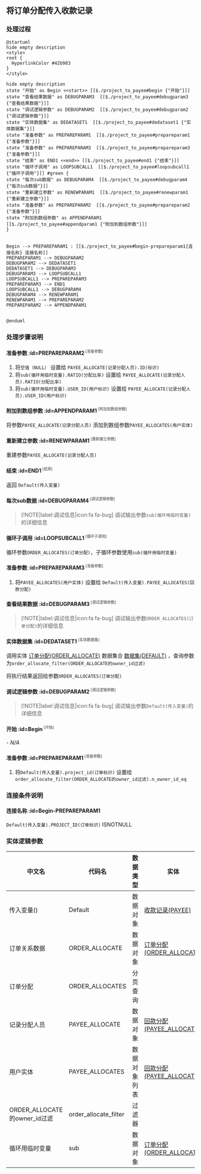 ## 将订单分配传入收款记录 <!-- {docsify-ignore-all} -->

   

### 处理过程

```plantuml
@startuml
hide empty description
<style>
root {
  HyperlinkColor #42b983
}
</style>

hide empty description
state "开始" as Begin <<start>> [[$./project_to_payee#begin {"开始"}]]
state "查看结果数据" as DEBUGPARAM3  [[$./project_to_payee#debugparam3 {"查看结果数据"}]]
state "调试逻辑参数" as DEBUGPARAM2  [[$./project_to_payee#debugparam2 {"调试逻辑参数"}]]
state "实体数据集" as DEDATASET1  [[$./project_to_payee#dedataset1 {"实体数据集"}]]
state "准备参数" as PREPAREPARAM1  [[$./project_to_payee#prepareparam1 {"准备参数"}]]
state "准备参数" as PREPAREPARAM3  [[$./project_to_payee#prepareparam3 {"准备参数"}]]
state "结束" as END1 <<end>> [[$./project_to_payee#end1 {"结束"}]]
state "循环子调用" as LOOPSUBCALL1  [[$./project_to_payee#loopsubcall1 {"循环子调用"}]] #green {
state "每次sub数据" as DEBUGPARAM4  [[$./project_to_payee#debugparam4 {"每次sub数据"}]]
state "重新建立参数" as RENEWPARAM1  [[$./project_to_payee#renewparam1 {"重新建立参数"}]]
state "准备参数" as PREPAREPARAM2  [[$./project_to_payee#prepareparam2 {"准备参数"}]]
state "附加到数组参数" as APPENDPARAM1  [[$./project_to_payee#appendparam1 {"附加到数组参数"}]]
}


Begin --> PREPAREPARAM1 : [[$./project_to_payee#begin-prepareparam1{连接名称} 连接名称]]
PREPAREPARAM1 --> DEBUGPARAM2
DEBUGPARAM2 --> DEDATASET1
DEDATASET1 --> DEBUGPARAM3
DEBUGPARAM3 --> LOOPSUBCALL1
LOOPSUBCALL1 --> PREPAREPARAM3
PREPAREPARAM3 --> END1
LOOPSUBCALL1 --> DEBUGPARAM4
DEBUGPARAM4 --> RENEWPARAM1
RENEWPARAM1 --> PREPAREPARAM2
PREPAREPARAM2 --> APPENDPARAM1


@enduml
```


### 处理步骤说明

#### 准备参数 :id=PREPAREPARAM2<sup class="footnote-symbol"> <font color=gray size=1>[准备参数]</font></sup>



1. 将`空值（NULL）` 设置给  `PAYEE_ALLOCATE(记录分配人员).ID(标识)`
2. 将`sub(循环用临时变量).RATIO(分配比率)` 设置给  `PAYEE_ALLOCATE(记录分配人员).RATIO(分配比率)`
3. 将`sub(循环用临时变量).USER_ID(用户标识)` 设置给  `PAYEE_ALLOCATE(记录分配人员).USER_ID(用户标识)`

#### 附加到数组参数 :id=APPENDPARAM1<sup class="footnote-symbol"> <font color=gray size=1>[附加到数组参数]</font></sup>



将参数`PAYEE_ALLOCATE(记录分配人员)` 添加到数组参数`PAYEE_ALLOCATES(用户实体)`
#### 重新建立参数 :id=RENEWPARAM1<sup class="footnote-symbol"> <font color=gray size=1>[重新建立参数]</font></sup>



重建参数```PAYEE_ALLOCATE(记录分配人员)```
#### 结束 :id=END1<sup class="footnote-symbol"> <font color=gray size=1>[结束]</font></sup>



返回 `Default(传入变量)`

#### 每次sub数据 :id=DEBUGPARAM4<sup class="footnote-symbol"> <font color=gray size=1>[调试逻辑参数]</font></sup>



> [!NOTE|label:调试信息|icon:fa fa-bug]
> 调试输出参数`sub(循环用临时变量)`的详细信息


#### 循环子调用 :id=LOOPSUBCALL1<sup class="footnote-symbol"> <font color=gray size=1>[循环子调用]</font></sup>



循环参数`ORDER_ALLOCATES(订单分配)`，子循环参数使用`sub(循环用临时变量)`
#### 准备参数 :id=PREPAREPARAM3<sup class="footnote-symbol"> <font color=gray size=1>[准备参数]</font></sup>



1. 将`PAYEE_ALLOCATES(用户实体)` 设置给  `Default(传入变量).PAYEE_ALLOCATES(回款分配)`

#### 查看结果数据 :id=DEBUGPARAM3<sup class="footnote-symbol"> <font color=gray size=1>[调试逻辑参数]</font></sup>



> [!NOTE|label:调试信息|icon:fa fa-bug]
> 调试输出参数`ORDER_ALLOCATES(订单分配)`的详细信息


#### 实体数据集 :id=DEDATASET1<sup class="footnote-symbol"> <font color=gray size=1>[实体数据集]</font></sup>



调用实体 [订单分配(ORDER_ALLOCATE)](module/crm/order_allocate.md) 数据集合 [数据集(DEFAULT)](module/crm/order_allocate#数据集合) ，查询参数为`order_allocate_filter(ORDER_ALLOCATE的owner_id过滤)`

将执行结果返回给参数`ORDER_ALLOCATES(订单分配)`

#### 调试逻辑参数 :id=DEBUGPARAM2<sup class="footnote-symbol"> <font color=gray size=1>[调试逻辑参数]</font></sup>



> [!NOTE|label:调试信息|icon:fa fa-bug]
> 调试输出参数`Default(传入变量)`的详细信息


#### 开始 :id=Begin<sup class="footnote-symbol"> <font color=gray size=1>[开始]</font></sup>



*- N/A*
#### 准备参数 :id=PREPAREPARAM1<sup class="footnote-symbol"> <font color=gray size=1>[准备参数]</font></sup>



1. 将`Default(传入变量).project_id(订单标识)` 设置给  `order_allocate_filter(ORDER_ALLOCATE的owner_id过滤).n_owner_id_eq`


### 连接条件说明
#### 连接名称 :id=Begin-PREPAREPARAM1

`Default(传入变量).PROJECT_ID(订单标识)` ISNOTNULL


### 实体逻辑参数

|    中文名   |    代码名    |  数据类型    |  实体   |备注 |
| --------| --------| -------- | -------- | --------   |
|传入变量(<i class="fa fa-check"/></i>)|Default|数据对象|[收款记录(PAYEE)](module/crm/payee.md)||
|订单关系数据|ORDER_ALLOCATE|数据对象|[订单分配(ORDER_ALLOCATE)](module/crm/order_allocate.md)||
|订单分配|ORDER_ALLOCATES|分页查询|||
|记录分配人员|PAYEE_ALLOCATE|数据对象|[回款分配(PAYEE_ALLOCATE)](module/crm/payee_allocate.md)||
|用户实体|PAYEE_ALLOCATES|数据对象列表|[回款分配(PAYEE_ALLOCATE)](module/crm/payee_allocate.md)||
|ORDER_ALLOCATE的owner_id过滤|order_allocate_filter|过滤器|||
|循环用临时变量|sub|数据对象|[订单分配(ORDER_ALLOCATE)](module/crm/order_allocate.md)||
